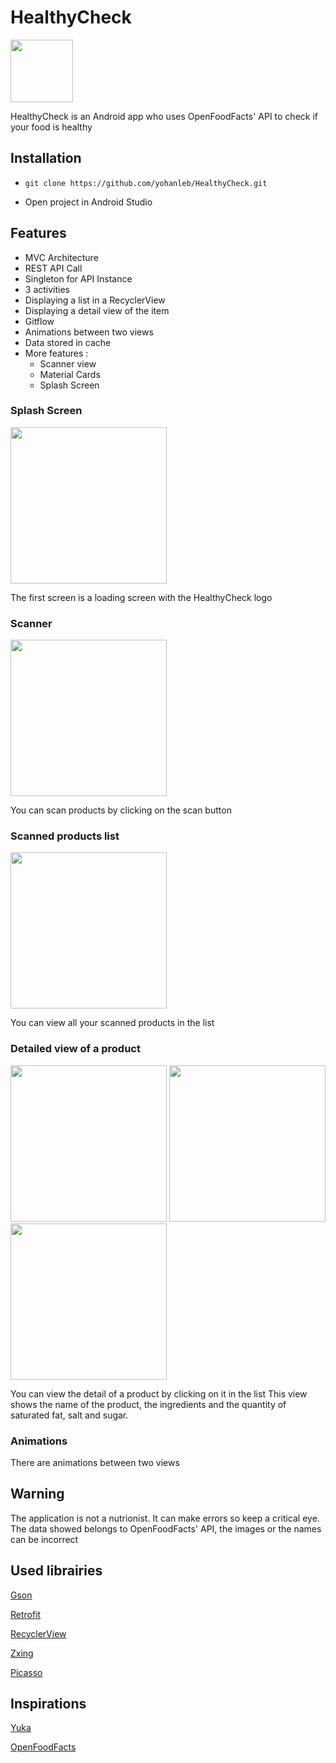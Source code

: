 # HealthyCheck
<img src="img/broccoli.png" width="100" height="100" />

HealthyCheck is an Android app who uses OpenFoodFacts' API to check if your food is healthy

## Installation
- `git clone https://github.com/yohanleb/HealthyCheck.git`

- Open project in Android Studio

## Features

- MVC Architecture
- REST API Call
- Singleton for API Instance
- 3 activities
- Displaying a list in a RecyclerView
- Displaying a detail view of the item
- Gitflow
- Animations between two views
- Data stored in cache
- More features : 
	- Scanner view
	- Material Cards
	- Splash Screen

### Splash Screen
<img src="img/splash.jpeg" width="250" height="" />

The first screen is a loading screen with the HealthyCheck logo

### Scanner
<img src="img/scanner.jpeg" width="250" height="" />

You can scan products by clicking on the scan button

### Scanned products list
<img src="img/product_list.jpeg" width="250" height="" />

You can view all your scanned products in the list

### Detailed view of a product
<img src="img/product_detail1.jpeg" width="250" height="" />
<img src="img/product_detail2.jpeg" width="250" height="" />
<img src="img/product_detail3.jpeg" width="250" height="" />

You can view the detail of a product by clicking on it in the list
This view shows the name of the product, the ingredients and the quantity of saturated fat, salt and sugar.

### Animations
There are animations between two views

## Warning
The application is not a nutrionist. It can make errors so keep a critical eye.
The data showed belongs to OpenFoodFacts' API, the images or the names can be incorrect

## Used librairies
[Gson](https://github.com/google/gson)

[Retrofit](https://github.com/square/retrofit)

[RecyclerView](https://developer.android.com/guide/topics/ui/layout/recyclerview)

[Zxing](https://github.com/zxing/zxing)

[Picasso](https://square.github.io/picasso/)

## Inspirations

[Yuka](https://yuka.io/)

[OpenFoodFacts](https://github.com/openfoodfacts/openfoodfacts-androidapp)